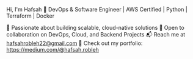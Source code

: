 Hi, I'm Hafsah 👋
DevOps & Software Engineer | AWS Certified | Python | Terraform | Docker

🚀 Passionate about building scalable, cloud-native solutions
🤝 Open to collaboration on DevOps, Cloud, and Backend Projects
📬 Reach me at hafsahrobleh22@gmail.com
🔗 Check out my portfolio: https://medium.com/@hafsah.robleh 
